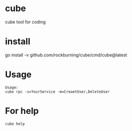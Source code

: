 # cube
cube tool for coding

# install

go install -v github.com/rockburning/cube/cmd/cube@latest

# Usage

```
Usage:
cube rpc -s=YourService -m=CreaetUser,DeleteUser
```

# For help

```
cube help
```

